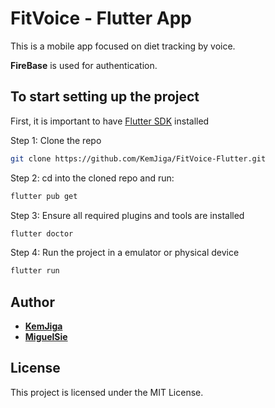 # FitVoice - Flutter App

This is a mobile app focused on diet tracking by voice.

**FireBase** is used for authentication.

## To start setting up the project

First, it is important to have [Flutter SDK](https://docs.flutter.dev/get-started/install) installed

Step 1: Clone the repo

```bash
git clone https://github.com/KemJiga/FitVoice-Flutter.git
```

Step 2: cd into the cloned repo and run:

```bash
flutter pub get
```

Step 3: Ensure all required plugins and tools are installed

```bash
flutter doctor
```

Step 4: Run the project in a emulator or physical device

```bash
flutter run
```

## Author

- [**KemJiga**](linkedin.com/in/kemjiga/)
- [**MiguelSie**](linkedin.com/in/msarroyo/)

## License

This project is licensed under the MIT License.
